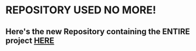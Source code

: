 # REPOSITORY USED NO MORE!
## Here's the new Repository containing the ENTIRE project [HERE](https://github.com/FrancescoRnc/VVR_Shooting_UE_Project)
